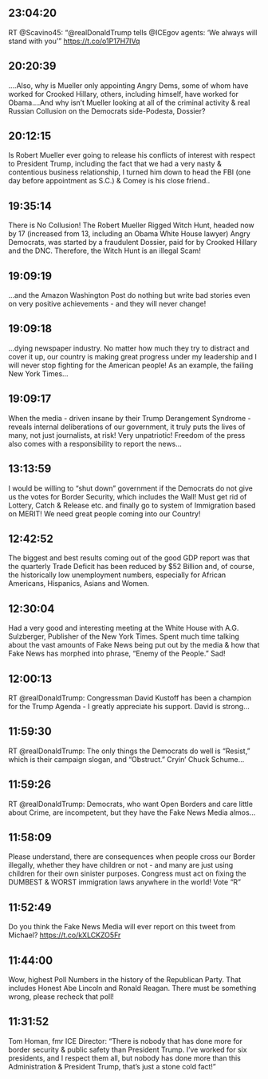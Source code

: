## 23:04:20
RT @Scavino45: “@realDonaldTrump tells @ICEgov agents: ‘We always will stand with you’” https://t.co/o1P17H7IVq
## 20:20:39
....Also, why is Mueller only appointing Angry Dems, some of whom have worked for Crooked Hillary, others, including himself, have worked for Obama....And why isn’t Mueller looking at all of the criminal activity &amp; real Russian Collusion on the Democrats side-Podesta, Dossier?
## 20:12:15
Is Robert Mueller ever going to release his conflicts of interest with respect to President Trump, including the fact that we had a very nasty &amp; contentious business relationship, I turned him down to head the FBI (one day before appointment as S.C.) &amp; Comey is his close friend..
## 19:35:14
There is No Collusion! The Robert Mueller Rigged Witch Hunt, headed now by 17 (increased from 13, including an Obama White House lawyer) Angry Democrats, was started by a fraudulent Dossier, paid for by Crooked Hillary and the DNC. Therefore, the Witch Hunt is an illegal Scam!
## 19:09:19
...and the Amazon Washington Post do nothing but write bad stories even on very positive achievements - and they will never change!
## 19:09:18
...dying newspaper industry. No matter how much they try to distract and cover it up, our country is making great progress under my leadership and I will never stop fighting for the American people! As an example, the failing New York Times...
## 19:09:17
When the media - driven insane by their Trump Derangement Syndrome - reveals internal deliberations of our government, it  truly puts the lives of many, not just journalists, at risk! Very unpatriotic! Freedom of the press also comes with a responsibility to report the news...
## 13:13:59
I would be willing to “shut down” government if the Democrats do not give us the votes for Border Security, which includes the Wall! Must get rid of Lottery, Catch &amp; Release etc. and finally go to system of Immigration based on MERIT! We need great people coming into our Country!
## 12:42:52
The biggest and best results coming out of the good GDP report was that the quarterly Trade Deficit has been reduced by $52 Billion and, of course, the historically low unemployment numbers, especially for African Americans, Hispanics, Asians and Women.
## 12:30:04
Had a very good and interesting meeting at the White House with A.G. Sulzberger, Publisher of the New York Times. Spent much time talking about the vast amounts of Fake News being put out by the media &amp; how that Fake News has morphed into phrase, “Enemy of the People.” Sad!
## 12:00:13
RT @realDonaldTrump: Congressman David Kustoff has been a champion for the Trump Agenda - I greatly appreciate his support. David is strong…
## 11:59:30
RT @realDonaldTrump: The only things the Democrats do well is “Resist,” which is their campaign slogan, and “Obstruct.” Cryin’ Chuck Schume…
## 11:59:26
RT @realDonaldTrump: Democrats, who want Open Borders and care little about Crime, are incompetent, but they have the Fake News Media almos…
## 11:58:09
Please understand, there are consequences when people cross our Border illegally, whether they have children or not - and many are just using children for their own sinister purposes. Congress must act on fixing the DUMBEST &amp; WORST immigration laws anywhere in the world! Vote “R”
## 11:52:49
Do you think the Fake News Media will ever report on this tweet from Michael? https://t.co/kXLCKZO5Fr
## 11:44:00
Wow, highest Poll Numbers in the history of the Republican Party. That includes Honest Abe Lincoln and Ronald Reagan. There must be something wrong, please recheck that poll!
## 11:31:52
Tom Homan, fmr ICE Director: “There is nobody that has done more for border security &amp; public safety than President Trump. I’ve worked for six presidents, and I respect them all, but nobody has done more than this Administration &amp; President Trump, that’s just a stone cold fact!”
